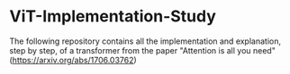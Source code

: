 # ViT-Implementation-Study
The following repository contains all the implementation and explanation, step by step, of a transformer from the paper "Attention is all you need" (https://arxiv.org/abs/1706.03762)

